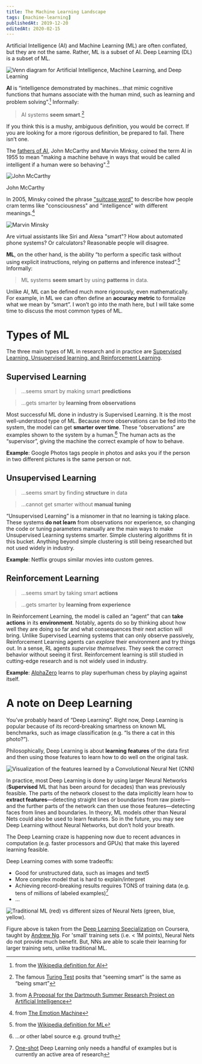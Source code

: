 ```yaml
---
title: The Machine Learning Landscape
tags: [machine-learning]
publishedAt: 2019-12-20
editedAt: 2020-02-15
---
```


Artificial Intelligence (AI) and Machine Learning (ML) are often conflated, but they are not the same. Rather, ML is a subset of AI. Deep Learning (DL) is a subset of ML.

![Venn diagram for Artificial Intelligence, Machine Learning, and Deep Learning](/artificial-intelligence.png)

**AI** is “intelligence demonstrated by machines...that mimic cognitive functions that humans associate with the human mind, such as learning and problem solving”.[^1]
Informally:

> AI systems **seem smart**.[^2]

[^1]: from the [Wikipedia definition for AI](https://en.wikipedia.org/wiki/Artificial_intelligence)
[^2]: The famous [Turing Test](https://en.wikipedia.org/wiki/Turing_test) posits that “seeming smart” is the same as “being smart”

If you think this is a mushy, ambiguous definition, you would be correct.
If you are looking for a more rigorous definition, be prepared to fail.
There isn’t one.

The [fathers of AI](<https://en.wikipedia.org/wiki/John_McCarthy_(computer_scientist)#Contributions_in_computer_science>), John McCarthy and Marvin Minksy, coined the term AI in 1955 to mean "making a machine behave in ways that would be called intelligent if a human were so behaving".[^3]

[^3]: from [A Proposal for the Dartmouth Summer Research Project on Artificial Intelligence](http://www-formal.stanford.edu/jmc/history/dartmouth/dartmouth.html)

![John McCarthy](/john-mccarthy.jpg)

<figcaption>

John McCarthy

</figcaption>

In 2005, Minsky coined the phrase ["suitcase word"](https://alexvermeer.com/unpacking-suitcase-words/) to describe how people cram terms like "consciousness" and "intelligence" with different meanings.[^4]
[^4]: from [The Emotion Machine](https://web.media.mit.edu/~minsky/eb4.html)

![Marvin Minsky](/marvin-minsky.jpg)

Are virtual assistants like Siri and Alexa "smart"?
How about automated phone systems?
Or calculators?
Reasonable people will disagree.

**ML**, on the other hand, is the ability “to perform a specific task without using explicit instructions, relying on patterns and inference instead”.[^5]
Informally:

> ML systems **seem smart** by using **patterns** in data.

[^5]: from the [Wikipedia definition for ML](https://en.wikipedia.org/wiki/Machine_learning)

Unlike AI, ML can be defined much more rigorously, even mathematically. For example, in ML we can often define an **accuracy metric** to formalize what we mean by “smart”. I won’t go into the math here, but I will take some time to discuss the most common types of ML.

# Types of ML

The three main types of ML in research and in practice are [Supervised Learning, Unsupervised learning, and Reinforcement Learning](https://en.wikipedia.org/wiki/Machine_learning#Types_of_learning_algorithms).

## Supervised Learning

> ...seems smart by making smart **predictions**

> ...gets smarter by **learning from observations**

Most successful ML done in industry is Supervised Learning.
It is the most well-understood type of ML.
Because more observations can be fed into the system, the model can get **smarter over time**.
These “observations” are examples shown to the system by a human.[^6]
The human acts as the “supervisor”, giving the machine the correct example of how to behave.
[^6]: ...or other label source e.g. ground truth

**Example**: Google Photos tags people in photos and asks you if the person in two different pictures is the same person or not.

## Unsupervised Learning

> ...seems smart by finding **structure** in data

> ...cannot get smarter without **manual tuning**

“Unsupervised Learning” is a misnomer in that no learning is taking place.
These systems **do not learn** from observations nor experience, so changing the code or tuning parameters manually are the main ways to make Unsupervised Learning systems smarter.
Simple clustering algorithms fit in this bucket.
Anything beyond simple clustering is still being researched but not used widely in industry.

**Example**: Netflix groups similar movies into custom genres.

## Reinforcement Learning

> ...seems smart by taking smart **actions**

> ...gets smarter by **learning from experience**

In Reinforcement Learning, the model is called an “agent” that can **take actions** in its **environment**.
Notably, agents do so by thinking about how well they are doing so far and what consequences their next action will bring.
Unlike Supervised Learning systems that can only observe passively, Reinforcement Learning agents can _explore_ their environment and try things out.
In a sense, RL agents _supervise themselves_.
They seek the correct behavior without seeing it first.
Reinforcement learning is still studied in cutting-edge research and is not widely used in industry.

**Example**: [AlphaZero](https://deepmind.com/blog/article/alphazero-shedding-new-light-grand-games-chess-shogi-and-go) learns to play superhuman chess by playing against itself.

# A note on Deep Learning

You’ve probably heard of “Deep Learning”. Right now, Deep Learning is popular because of its record-breaking smartness on known ML benchmarks, such as image classification (e.g. “Is there a cat in this photo?”).

Philosophically, Deep Learning is about **learning features** of the data first and then using those features to learn how to do well on the original task.

![Visualization of the features learned by a Convolutional Neural Net (CNN)](/learning-features.jpg)

In practice, most Deep Learning is done by using larger Neural Networks (**Supervised** ML that has been around for decades) than was previously feasible.
The parts of the network closest to the data implicitly learn how to **extract features**—detecting straight lines or boundaries from raw pixels—and the further parts of the network can then use those features—detecting faces from lines and boundaries.
In theory, ML models other than Neural Nets could also be used to learn features.
So in the future, you may see Deep Learning without Neural Networks, but don’t hold your breath.

The Deep Learning craze is happening now due to recent advances in computation (e.g. faster processors and GPUs) that make this layered learning feasible.

Deep Learning comes with some tradeoffs:

- Good for unstructured data, such as images and text5
- More complex model that is hard to explain/interpret
- Achieving record-breaking results requires TONS of training data (e.g. tens of millions of labeled examples)[^7]
- ...

![Traditional ML (red) vs different sizes of Neural Nets (green, blue, yellow).](andrew-ng-graph.png)

Figure above is taken from the [Deep Learning Specialization](https://www.coursera.org/specializations/deep-learning) on Coursera, taught by [Andrew Ng](https://en.wikipedia.org/wiki/Andrew_Ng).
For 'small' training sets (i.e. < 1M points), Neural Nets do not provide much benefit.
But, NNs are able to scale their learning for larger training sets, unlike traditional ML.

[^7]: [One-shot](https://en.wikipedia.org/wiki/One-shot_learning) Deep Learning only needs a handful of examples but is currently an active area of research
